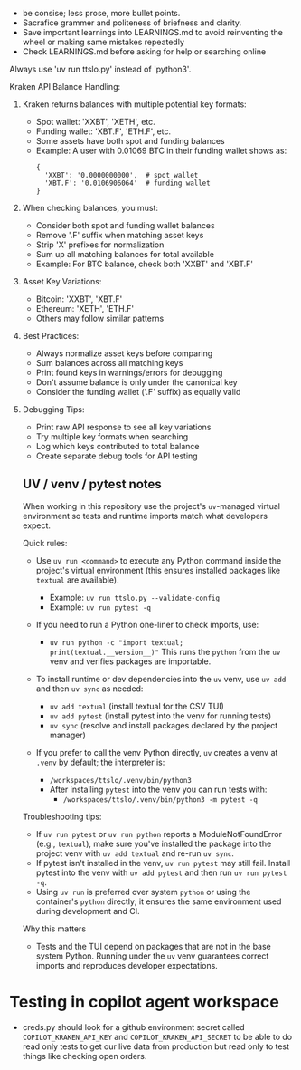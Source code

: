 - be consise; less prose, more bullet points. 
- Sacrafice grammer and politeness of briefness and clarity.
- Save important learnings into LEARNINGS.md to avoid reinventing the wheel or making same mistakes repeatedly
- Check LEARNINGS.md before asking for help or searching online

Always use 'uv run ttslo.py' instead of 'python3'.

Kraken API Balance Handling:
1. Kraken returns balances with multiple potential key formats:
   - Spot wallet: 'XXBT', 'XETH', etc.
   - Funding wallet: 'XBT.F', 'ETH.F', etc.
   - Some assets have both spot and funding balances
   - Example: A user with 0.01069 BTC in their funding wallet shows as:
     ```
     {
       'XXBT': '0.0000000000',  # spot wallet
       'XBT.F': '0.0106906064'  # funding wallet
     }
     ```

2. When checking balances, you must:
   - Consider both spot and funding wallet balances
   - Remove '.F' suffix when matching asset keys
   - Strip 'X' prefixes for normalization
   - Sum up all matching balances for total available
   - Example: For BTC balance, check both 'XXBT' and 'XBT.F'

3. Asset Key Variations:
   - Bitcoin: 'XXBT', 'XBT.F'
   - Ethereum: 'XETH', 'ETH.F'
   - Others may follow similar patterns

4. Best Practices:
   - Always normalize asset keys before comparing
   - Sum balances across all matching keys
   - Print found keys in warnings/errors for debugging
   - Don't assume balance is only under the canonical key
   - Consider the funding wallet ('.F' suffix) as equally valid

5. Debugging Tips:
   - Print raw API response to see all key variations
   - Try multiple key formats when searching
   - Log which keys contributed to total balance
   - Create separate debug tools for API testing

   UV / venv / pytest notes
   ------------------------
   When working in this repository use the project's `uv`-managed virtual environment so tests and runtime imports match what developers expect.

   Quick rules:
   - Use `uv run <command>` to execute any Python command inside the project's virtual environment (this ensures installed packages like `textual` are available).
      - Example: `uv run ttslo.py --validate-config`
      - Example: `uv run pytest -q`

   - If you need to run a Python one-liner to check imports, use:
      - `uv run python -c "import textual; print(textual.__version__)"`
      This runs the `python` from the `uv` venv and verifies packages are importable.

   - To install runtime or dev dependencies into the `uv` venv, use `uv add` and then `uv sync` as needed:
      - `uv add textual` (install textual for the CSV TUI)
      - `uv add pytest` (install pytest into the venv for running tests)
      - `uv sync` (resolve and install packages declared by the project manager)

   - If you prefer to call the venv Python directly, `uv` creates a venv at `.venv` by default; the interpreter is:
      - `/workspaces/ttslo/.venv/bin/python3`
      - After installing `pytest` into the venv you can run tests with:
         - `/workspaces/ttslo/.venv/bin/python3 -m pytest -q`

   Troubleshooting tips:
   - If `uv run pytest` or `uv run python` reports a ModuleNotFoundError (e.g., `textual`), make sure you've installed the package into the project venv with `uv add textual` and re-run `uv sync`.
   - If pytest isn't installed in the venv, `uv run pytest` may still fail. Install pytest into the venv with `uv add pytest` and then run `uv run pytest -q`.
   - Using `uv run` is preferred over system `python` or using the container's `python` directly; it ensures the same environment used during development and CI.

   Why this matters
   - Tests and the TUI depend on packages that are not in the base system Python. Running under the `uv` venv guarantees correct imports and reproduces developer expectations.

# Testing in copilot agent workspace
- creds.py should look for a github environment secret called `COPILOT_KRAKEN_API_KEY` and `COPILOT_KRAKEN_API_SECRET` to be able to do read only tests to get our live data from production but read only to test things like checking open orders.
